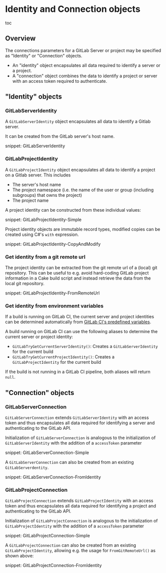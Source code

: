 # Identity and Connection objects

toc

## Overview

The connections parameters for a GitLab Server or project may be specified as "Identity" or "Connection" objects.

- An "identity" object encapsulates all data required to identify a server or a project.
- A "connection" object combines the data to identify a project or server with an access token required to authenticate.

## "Identity" objects

### GitLabServerIdentity

A `GitLabServerIdentity` object encapsulates all data to identify a Gitlab server.

It can be created from the GitLab server's host name.

snippet: GitLabServerIdentity

### GitLabProjectIdentity

A `GitLabProjectIdentity` object encapsulates all data to identify a project on a Gitlab server.
This includes

- The server's host name
- The project namespace (i.e. the name of the user or group (including subgroups) that owns the project)
- The project name

A project identity can be constructed from these individual values:

snippet: GitLabProjectIdentity-Simple

Project identity objects are immutable record types, modified copies can be created using C#'s `with` expression. 

snippet: GitLabProjectIdentity-CopyAndModify

### Get identity from a git remote url

The project identity can be extracted from the git remote url of a (local) git repository.
This can be useful to e.g. avoid hard-coding GitLab project information in a Cake build script and instead retrieve the data from the local git repository.

snippet: GitLabProjectIdentity-FromRemoteUrl


### Get identity from environment variables

If a build is running on GitLab CI, the current server and project identities can be determined automatically from [GitLab CI's predefined variables](https://docs.gitlab.com/ee/ci/variables/predefined_variables.html).

A build running on GitLab CI can use the following aliases to determine the current server or project identity:

- `GitLabTryGetCurrentServerIdentity()`: Creates a `GitLabServerIdentity` for the current build
- `GitLabTryGetCurrentProjectIdentity()`: Creates a `GitLabProjectIdentity` for the current build

If the build is not running in a GitLab CI pipeline, both aliases will return `null`.

## "Connection" objects

### GitLabServerConnection

`GitLabServerConnection` extends `GitLabServerIdentity` with an access token and thus encapsulates all data required for identifying a server and authenticating to the GitLab API.

Initialization of `GitLabServerConnection` is analogous to the initialization of `GitLabServerIdentity` with the addition of a `accessToken` parameter

snippet: GitLabServerConnection-Simple

A `GitLabServerConnection` can also be created from an existing `GitLabServerdentity`.

snippet: GitLabServerConnection-FromIdentity

### GitLabProjectConnection

`GitLabProjectConnection` extends `GitLabProjectIdentity` with an access token and thus encapsulates all data required for identifying a project and authenticating to the GitLab API.

Initialization of `GitLabProjectConnection` is analogous to the initialization of `GitLabProjectIdentity` with the addition of a `accessToken` parameter

snippet: GitLabProjectConnection-Simple

A `GitLabProjectConnection` can also be created from an existing `GitLabProjectIdentity`, allowing e.g. the usage for `FromGitRemoteUrl()` as shown above:

snippet: GitLabProjectConnection-FromIdentity
